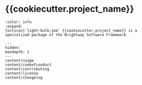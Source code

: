 # {{cookiecutter.project_name}}

```{button-link} https://docs.brightway.dev
:color: info
:expand:
{octicon}`light-bulb;1em` {{cookiecutter.project_name}} is a specialized package of the Brightway Software Framework
```

```{toctree}
---
hidden:
maxdepth: 1
---
content/usage
content/codeofconduct
content/contributing
content/license
content/changelog
```
